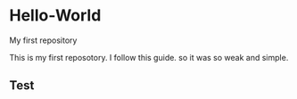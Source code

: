 # Hello-World
My first repository
  
  
 This is my first reposotory.
 I follow this guide. so it was so weak and simple.


## Test
